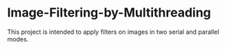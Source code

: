 # Image-Filtering-by-Multithreading


This project is intended to apply filters on images in two serial and parallel modes.
